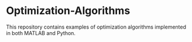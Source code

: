 # Optimization-Algorithms
This repository contains examples of optimization algorithms implemented in both MATLAB and Python.
